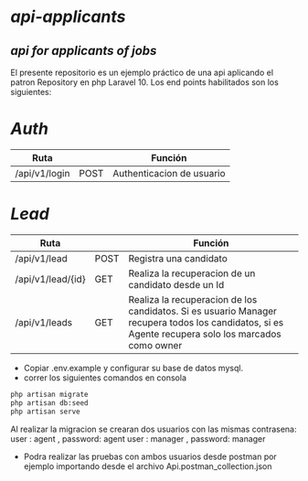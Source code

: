 # _api-applicants_

## _api for applicants of jobs_

El presente repositorio es un ejemplo práctico de una api aplicando el patron Repository en php Laravel 10.
Los end points habilitados son los siguientes:

# _Auth_ #

|Ruta||Función|
|----------|----------|----------|
|/api/v1/login|POST| Authenticacion de usuario|

# _Lead_ #

|Ruta||Función|
|----------|----------|----------|
|/api/v1/lead|POST| Registra una candidato|
|/api/v1/lead/{id}|GET|Realiza la recuperacion de un candidato desde un Id|
|/api/v1/leads|GET|Realiza la recuperacion de los candidatos. Si es usuario Manager recupera todos los candidatos, si es Agente recupera solo los marcados como owner|

- Copiar .env.example y configurar su base de datos mysql.
- correr los siguientes comandos en consola
```sh
php artisan migrate
php artisan db:seed
php artisan serve
```

Al realizar la migracion se crearan dos usuarios con las mismas contrasena:
user : agent , password: agent
user : manager , password: manager

- Podra realizar las pruebas con ambos usuarios desde postman por ejemplo importando desde el archivo Api.postman_collection.json

